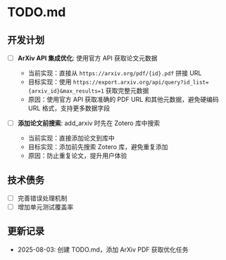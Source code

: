 # TODO.md

## 开发计划

- [ ] **ArXiv API 集成优化**: 使用官方 API 获取论文元数据
  - 当前实现：直接从 `https://arxiv.org/pdf/{id}.pdf` 拼接 URL
  - 目标实现：使用 `https://export.arxiv.org/api/query?id_list={arxiv_id}&max_results=1` 获取完整元数据
  - 原因：使用官方 API 获取准确的 PDF URL 和其他元数据，避免硬编码 URL 格式，支持更多数据字段

- [ ] **添加论文前搜索**: add_arxiv 时先在 Zotero 库中搜索
  - 当前实现：直接添加论文到库中
  - 目标实现：添加前先搜索 Zotero 库，避免重复添加
  - 原因：防止重复论文，提升用户体验


## 技术债务
- [ ] 完善错误处理机制
- [ ] 增加单元测试覆盖率

## 更新记录
- 2025-08-03: 创建 TODO.md，添加 ArXiv PDF 获取优化任务
